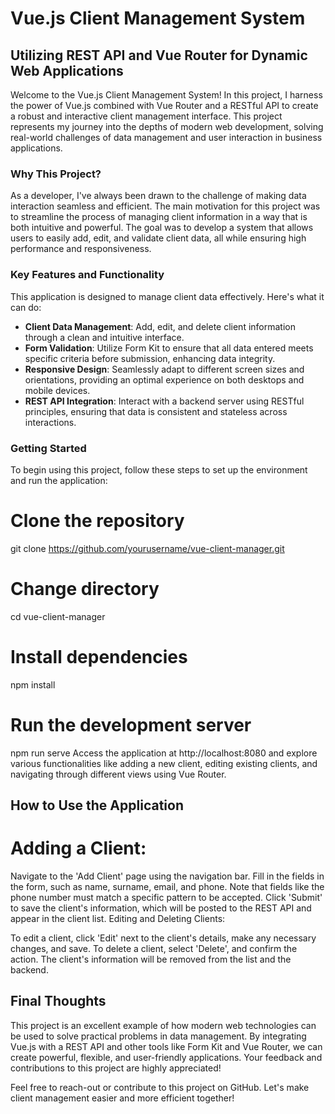 # Vue.js Client Management System

## Utilizing REST API and Vue Router for Dynamic Web Applications

Welcome to the Vue.js Client Management System! In this project, I harness the power of Vue.js combined with Vue Router and a RESTful API to create a robust and interactive client management interface. This project represents my journey into the depths of modern web development, solving real-world challenges of data management and user interaction in business applications.

### Why This Project?

As a developer, I've always been drawn to the challenge of making data interaction seamless and efficient. The main motivation for this project was to streamline the process of managing client information in a way that is both intuitive and powerful. The goal was to develop a system that allows users to easily add, edit, and validate client data, all while ensuring high performance and responsiveness.

### Key Features and Functionality

This application is designed to manage client data effectively. Here's what it can do:

- **Client Data Management**: Add, edit, and delete client information through a clean and intuitive interface.
- **Form Validation**: Utilize Form Kit to ensure that all data entered meets specific criteria before submission, enhancing data integrity.
- **Responsive Design**: Seamlessly adapt to different screen sizes and orientations, providing an optimal experience on both desktops and mobile devices.
- **REST API Integration**: Interact with a backend server using RESTful principles, ensuring that data is consistent and stateless across interactions.

### Getting Started

To begin using this project, follow these steps to set up the environment and run the application:

# Clone the repository
git clone https://github.com/yourusername/vue-client-manager.git

# Change directory
cd vue-client-manager

# Install dependencies
npm install

# Run the development server
npm run serve
Access the application at http://localhost:8080 and explore various functionalities like adding a new client, editing existing clients, and navigating through different views using Vue Router.

## How to Use the Application

# Adding a Client:

Navigate to the 'Add Client' page using the navigation bar.
Fill in the fields in the form, such as name, surname, email, and phone. Note that fields like the phone number must match a specific pattern to be accepted.
Click 'Submit' to save the client's information, which will be posted to the REST API and appear in the client list.
Editing and Deleting Clients:

To edit a client, click 'Edit' next to the client's details, make any necessary changes, and save.
To delete a client, select 'Delete', and confirm the action. The client's information will be removed from the list and the backend.

## Final Thoughts

This project is an excellent example of how modern web technologies can be used to solve practical problems in data management. By integrating Vue.js with a REST API and other tools like Form Kit and Vue Router, we can create powerful, flexible, and user-friendly applications. Your feedback and contributions to this project are highly appreciated!

Feel free to reach-out or contribute to this project on GitHub. Let's make client management easier and more efficient together!

